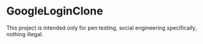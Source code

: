 # GoogleLoginClone
This project is intended only for pen testing, social engineering specifically, nothing illegal. 
